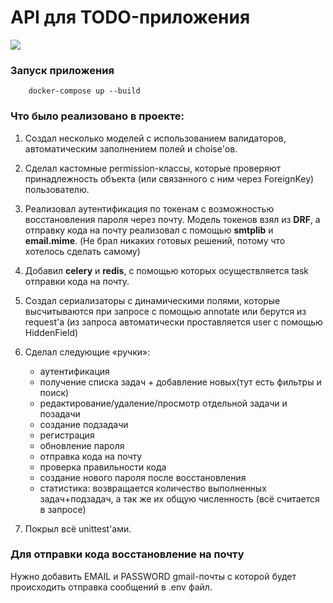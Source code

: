 # API для TODO-приложения

<img src='https://www.channelfutures.com/files/2016/03/todo_0.png'>

### **Запуск приложения**

``` 
    docker-compose up --build
```

### **Что было реализовано в проекте:**

1. Создал несколько моделей с использованием валидаторов, автоматическим заполнением полей и choise'ов.

2. Сделал кастомные permission-классы, которые проверяют принадлежность объекта (или связанного с ним через ForeignKey) пользователю.

3. Реализовал аутентификация по токенам с возможностью восстановления пароля через почту.
Модель токенов взял из **DRF**, а отправку кода на почту реализовал с помощью **smtplib** и **email.mime**. (Не брал никаких готовых решений, потому что хотелось сделать самому)  

4. Добавил **celery** и **redis**, с помощью которых осуществляется task отправки кода на почту.  

5. Создал сериализаторы с динамическими полями, которые высчитываются при запросе с помощью annotate или берутся из request'a (из запроса автоматически проставляется user с помощью HiddenField)

6. Сделал следующие «ручки»:
    + аутентификация
    + получение списка задач + добавление новых(тут есть фильтры и поиск)
    + редактирование/удаление/просмотр отдельной задачи и позадачи
    + создание подзадачи
    + регистрация
    + обновление пароля
    + отправка кода на почту
    + проверка правильности кода
    + создание нового пароля после восстановления
    + статистика: возвращается количество выполненных задач+подзадач, а так же их общую численность (всё считается в запросе)

7. Покрыл всё unittest'ами.


### **Для отправки кода восстановление на почту**
Нужно добавить EMAIL и PASSWORD gmail-почты с которой будет происходить отправка сообщений в .env файл.


